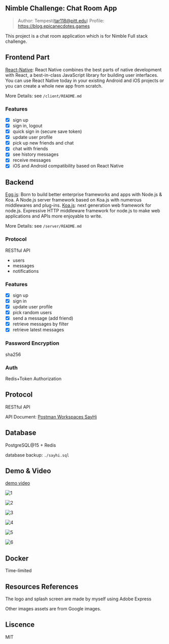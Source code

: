 ## Nimble Challenge: Chat Room App
> Author: Tempest(tar118@pitt.edu)
> Profile: https://blog.epicanecdotes.games

This project is a chat room application which is for Nimble Full stack challenge.

## Frontend Part

[React-Native](https://reactnative.dev/): React Native combines the best parts of native development with React, a best-in-class JavaScript library for building user interfaces. You can use React Native today in your existing Android and iOS projects or you can create a whole new app from scratch.

More Details: see `/client/README.md`

### Features
- [x] sign up
- [x] sign in, logout
- [x] quick sign in (secure save token)
- [x] update user profile
- [x] pick up new friends and chat
- [x] chat with friends
- [x] see history messages
- [x] receive messages
- [x] iOS and Android compatibility based on React Native

## Backend

[Egg.js](https://www.eggjs.org/): Born to build better enterprise frameworks and apps with Node.js & Koa. A Node.js server framework based on Koa.js with numerous middlewares and plug-ins.
[Koa.js](https://koajs.com/): next generation web framework for node.js. Expressive HTTP middleware framework for node.js to make web applications and APIs more enjoyable to write.

More Details: see `/server/README.md`

### Protocol

RESTful API

- users
- messages
- notifications

### Features
- [x] sign up
- [x] sign in
- [x] update user profile
- [x] pick random users
- [x] send a message (add friend)
- [x] retrieve messages by filter
- [x] retrieve latest messages

### Password Encryption

sha256

### Auth

Redis+Token Authorization

## Protocol

RESTful API

API Document: [Postman Workspaces SayHi](https://documenter.getpostman.com/view/4832479/2s847BUwDA)

## Database

PostgreSQL@15 + Redis

database backup: `./sayhi.sql`

## Demo & Video

[demo video](https://drive.google.com/file/d/123rTRYMT-S0hh21lwz1qm9jj594Q_qwD/view?usp=sharing)

![1](./demo/1.png)

![2](./demo/2.png)

![3](./demo/3.png)

![4](./demo/4.png)

![5](./demo/5.png)

![6](./demo/6.png)

## Docker

Time-limited

## Resources References

The logo and splash screen are made by myself using Adobe Express

Other images assets are from Google images.

## Liscence
MIT




